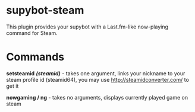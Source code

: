 supybot-steam
=============

This plugin provides your supybot with a Last.fm-like now-playing command for Steam.


Commands
=========
**setsteamid** ***(steamid)*** - takes one argument, links your nickname to your steam profile id (steamid64), you may use http://steamidconverter.com/ to get it

**nowgaming / ng** - takes no arguments, displays currently played game on steam
